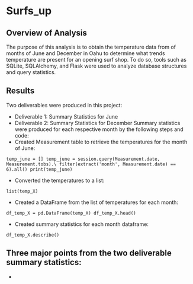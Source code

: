 # Surfs_up
## Overview of Analysis

The purpose of this analysis is to obtain the temperature data from of months of June and December in Oahu to determine what trends temperature are present for an opening surf shop. To do so, tools such as SQLite, SQLAlchemy, and Flask were used to analyze database structures and query statistics. 

## Results 

Two deliverables were produced in this project: 
- Deliverable 1: Summary Statistics for June
- Deliverable 2: Summary Statistics for December
Summary statistics were produced for each respective month by the following steps and code: 
- Created Measurement table to retrieve the temperatures for the month of June:

`temp_june = []
temp_june = session.query(Measurement.date, Measurement.tobs).\
filter(extract('month', Measurement.date) == 6).all()
print(temp_june)`

- Converted the  temperatures to a list:


`list(temp_X)`

- Created a DataFrame from the list of temperatures for each month: 


`df_temp_X = pd.DataFrame(temp_X)
df_temp_X.head()`

- Created summary statistics for each month dataframe:


`df_temp_X.describe()`

Three major points from the two deliverable summary statistics: 
- 
- 
